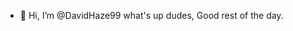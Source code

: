 - 👋 Hi, I’m @DavidHaze99 what's up dudes, Good rest of the day.

<!---
DavidHaze99/DavidHaze99 is a ✨ special ✨ repository because its `README.md` (this file) appears on your GitHub profile.
You can click the Preview link to take a look at your changes.
--->
